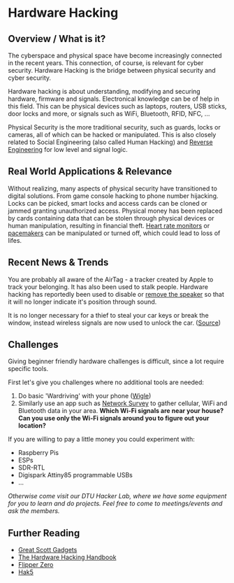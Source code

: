 # Hardware Hacking

## Overview / What is it?
The cyberspace and physical space have become increasingly connected in the recent years. This connection, of course, is relevant for cyber security. 
Hardware Hacking is the bridge between physical security and cyber security. 

Hardware hacking is about understanding, modifying and securing hardware, firmware and signals. Electronical knowledge can be of help in this field. This can be physical devices such as laptops, routers, USB sticks, door locks and more, or signals such as WiFi, Bluetooth, RFID, NFC, ...

Physical Security is the more traditional security, such as guards, locks or cameras, all of which can be hacked or manipulated. This is also closely related to Social Engineering (also called Human Hacking) and [Reverse Engineering](reversing.md) for low level and signal logic.

## Real World Applications & Relevance
Without realizing, many aspects of physical security have transitioned to digital solutions. From game console hacking to phone number hijacking. Locks can be picked, smart locks and access cards can be cloned or jammed granting unauthorized access. Physical money has been replaced by cards containing data that can be stolen through physical devices or human manipulation, resulting in financial theft. [Heart rate monitors](https://www.cdu.edu.au/news/health-monitoring-devices-risk-being-hacked-study-shows) or [pacemakers](https://www.science.org/content/article/could-wireless-pacemaker-let-hackers-take-control-your-heart) can be manipulated or turned off, which could lead to loss of lifes.

## Recent News & Trends
You are probably all aware of the AirTag - a tracker created by Apple to track your belonging. It has also been used to stalk people. Hardware hacking has reportedly been used to disable or [remove the speaker](https://embracethered.com/blog/posts/2021/airtag-hacks/) so that it will no longer indicate it's position through sound.  

It is no longer necessary for a thief to steal your car keys or break the window, instead wireless signals are now used to unlock the car. ([Source](https://www.helpnetsecurity.com/2025/06/19/keyless-car-theft-research/))

## Challenges
Giving beginner friendly hardware challenges is difficult, since a lot require specific tools.

First let's give you challenges where no additional tools are needed:
1. Do basic 'Wardriving' with your phone ([Wigle](https://wigle.net/))
2. Similarly use an app such as [Network Survey](https://f-droid.org/packages/com.craxiom.networksurvey/) to gather cellular, WiFi and Bluetooth data in your area.
**Which Wi-Fi signals are near your house? Can you use only the Wi-Fi signals around you to figure out your location?**

If you are willing to pay a little money you could experiment with:
- Raspberry Pis
- ESPs
- SDR-RTL
- Digispark Attiny85 programmable USBs
- ...

*Otherwise come visit our DTU Hacker Lab, where we have some equipment for you to learn and do projects. Feel free to come to meetings/events and ask the members.*

## Further Reading
- [Great Scott Gadgets](https://greatscottgadgets.com/)
- [The Hardware Hacking Handbook](https://greatscottgadgets.com/)
- [Flipper Zero](https://flipperzero.one/)
- [Hak5](https://hak5.org/)
